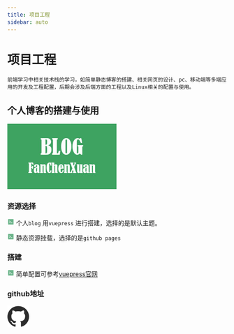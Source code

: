 ```yaml
---
title: 项目工程
sidebar: auto
---
```


# 项目工程

`前端学习中相关技术栈的学习，如简单静态博客的搭建、相关网页的设计、pc、移动端等多端应用的开发及工程配置，后期会涉及后端方面的工程以及Linux相关的配置与使用。`

## 个人博客的搭建与使用

![blog](../.vuepress/public/project/blog.jpg)

### 资源选择

![code](../.vuepress/public/code.png) 个人`blog` 用`vuepress` 进行搭建，选择的是默认主题。

![code](../.vuepress/public/code.png) 静态资源挂载，选择的是`github pages`

### 搭建

![code](../.vuepress/public/code.png) 简单配置可参考[vuepress官网](https://vuepress.vuejs.org/zh/)

### github地址

[![fcx](../.vuepress/public/about/github.png)](https://github.com/jmsht7355zyf/fcx)	

